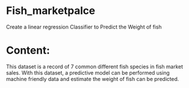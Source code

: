 # Fish_marketpalce
Create a linear regression Classifier to Predict the Weight of fish 

# Content:
This dataset is a record of 7 common different fish species in fish market sales. With this dataset, a predictive model can be performed using machine friendly data and estimate the weight of fish can be predicted.
